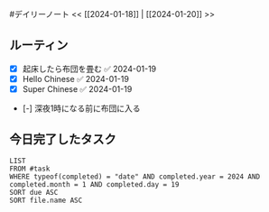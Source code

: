 #デイリーノート
<< [[2024-01-18]] | [[2024-01-20]] >>
## ルーティン
- [x] 起床したら布団を畳む ✅ 2024-01-19
- [x] Hello Chinese ✅ 2024-01-19
- [x] Super Chinese ✅ 2024-01-19
- [-] 深夜1時になる前に布団に入る
## 今日完了したタスク
```dataview
LIST
FROM #task
WHERE typeof(completed) = "date" AND completed.year = 2024 AND completed.month = 1 AND completed.day = 19
SORT due ASC
SORT file.name ASC
```
